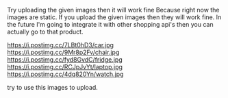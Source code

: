 Try uploading the given images then it will work fine 
Because right now the images are static. If you upload the given images then they will work fine.
In the future I'm going to integrate it with other shopping api's then you can actually go to that product.

https://i.postimg.cc/7LBt0hD3/car.jpg
https://i.postimg.cc/9Mr8p2Fv/chair.jpg
https://i.postimg.cc/fyd8GvdC/fridge.jpg
https://i.postimg.cc/RCJpJvYt/laptop.jpg
https://i.postimg.cc/4dq820Yn/watch.jpg

try to use this images to upload.
